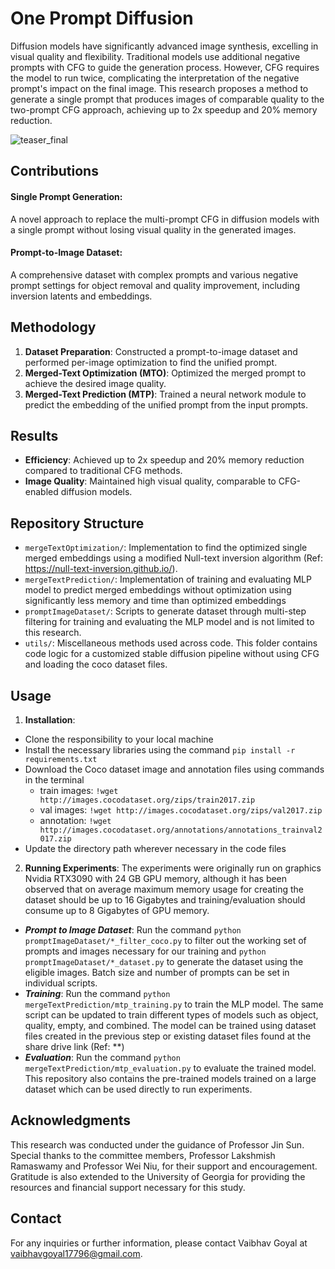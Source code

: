 # One Prompt Diffusion

Diffusion models have significantly advanced image synthesis, excelling in visual quality and flexibility. Traditional models use additional negative prompts with CFG to guide the generation process. However, CFG requires the model to run twice, complicating the interpretation of the negative prompt's impact on the final image. This research proposes a method to generate a single prompt that produces images of comparable quality to the two-prompt CFG approach, achieving up to 2x speedup and 20% memory reduction.

![teaser_final](https://github.com/Vlovegit/OnePromptDiffusion/assets/22128055/7efa056b-eb7f-473d-a665-0ff8a6c9d14c)

## Contributions

#### Single Prompt Generation: 
A novel approach to replace the multi-prompt CFG in diffusion models with a single prompt without losing visual quality in the generated images.

#### Prompt-to-Image Dataset: 
A comprehensive dataset with complex prompts and various negative prompt settings for object removal and quality improvement, including inversion latents and embeddings.

## Methodology

1. **Dataset Preparation**: Constructed a prompt-to-image dataset and performed per-image optimization to find the unified prompt.
2. **Merged-Text Optimization (MTO)**: Optimized the merged prompt to achieve the desired image quality.
3. **Merged-Text Prediction (MTP)**: Trained a neural network module to predict the embedding of the unified prompt from the input prompts.

## Results

- **Efficiency**: Achieved up to 2x speedup and 20% memory reduction compared to traditional CFG methods.
- **Image Quality**: Maintained high visual quality, comparable to CFG-enabled diffusion models.

## Repository Structure

- `mergeTextOptimization/`: Implementation to find the optimized single merged embeddings using a modified Null-text inversion algorithm (Ref: https://null-text-inversion.github.io/).
- `mergeTextPrediction/`: Implementation of training and evaluating MLP model to predict merged embeddings without optimization using significantly less memory and time than optimized embeddings
- `promptImageDataset/`: Scripts to generate dataset through multi-step filtering for training and evaluating the MLP model and is not limited to this research.
- `utils/`: Miscellaneous methods used across code. This folder contains code logic for a customized stable diffusion pipeline without using CFG and loading the coco dataset files.

## Usage

1. **Installation**:
- Clone the responsibility to your local machine
- Install the necessary libraries using the command `pip install -r requirements.txt`
- Download the Coco dataset image and annotation files using commands in the terminal
  - train images: `!wget http://images.cocodataset.org/zips/train2017.zip`
  - val images: `!wget http://images.cocodataset.org/zips/val2017.zip`
  - annotation: `!wget http://images.cocodataset.org/annotations/annotations_trainval2017.zip`
- Update the directory path wherever necessary in the code files

2. **Running Experiments**:
   The experiments were originally run on graphics Nvidia RTX3090 with 24 GB GPU memory, although it has been observed that on average maximum memory usage for creating the dataset should be up to 16 Gigabytes and training/evaluation should consume up to 8 Gigabytes of GPU memory.
- ***Prompt to Image Dataset***: Run the command `python promptImageDataset/*_filter_coco.py` to filter out the working set of prompts and images necessary for our training and `python promptImageDataset/*_dataset.py` to generate the dataset using the eligible images. Batch size and number of prompts can be set in individual scripts.
- ***Training***: Run the command `python mergeTextPrediction/mtp_training.py` to train the MLP model. The same script can be updated to train different types of models such as object, quality, empty, and combined. The model can be trained using dataset files created in the previous step or existing dataset files found at the share drive link (Ref: **)
- ***Evaluation***: Run the command `python mergeTextPrediction/mtp_evaluation.py` to evaluate the trained model. This repository also contains the pre-trained models trained on a large dataset which can be used directly to run experiments.

## Acknowledgments

This research was conducted under the guidance of Professor Jin Sun. Special thanks to the committee members, Professor Lakshmish Ramaswamy and Professor Wei Niu, for their support and encouragement. Gratitude is also extended to the University of Georgia for providing the resources and financial support necessary for this study.

## Contact

For any inquiries or further information, please contact Vaibhav Goyal at vaibhavgoyal17796@gmail.com.

